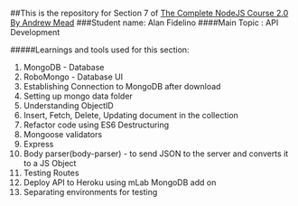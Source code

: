 ##This is the repository for Section 7 of [The Complete NodeJS Course 2.0 By Andrew Mead](https://www.udemy.com/the-complete-web-developer-course-2/)
###Student name: Alan Fidelino
####Main Topic : API Development


#####Learnings and tools used for this section:
1. MongoDB - Database
2. RoboMongo - Database UI
3. Establishing Connection to MongoDB after download
4. Setting up mongo data folder
5. Understanding ObjectID
6. Insert, Fetch, Delete, Updating document in the collection
7. Refactor code using ES6 Destructuring
8. Mongoose validators
9. Express
10. Body parser(body-parser) - to send JSON to the server and converts it to a JS Object
11. Testing Routes
12. Deploy API to Heroku using mLab MongoDB add on
13. Separating environments for testing